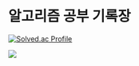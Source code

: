 # 알고리즘 공부 기록장
[![Solved.ac Profile](http://mazassumnida.wtf/api/v2/generate_badge?boj=igomae)](https://solved.ac/igomae/)

<img src="http://mazandi.herokuapp.com/api?handle={igomae}&theme=warm"/>
